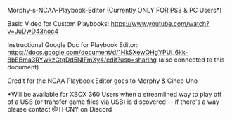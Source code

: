 Morphy-s-NCAA-Playbook-Editor (Currently ONLY FOR PS3 & PC Users*)

Basic Video for Custom Playbooks: https://www.youtube.com/watch?v=JuDwD43noc4

Instructional Google Doc for Playbook Editor: https://docs.google.com/document/d/1HkSXewOHgYPUl_6kk-8bEBma3RYwkzGtqDd5NIFmXy4/edit?usp=sharing (also connected to this document)

Credit for the NCAA Playbook Editor goes to Morphy & Cinco Uno


*Will be available for XBOX 360 Users when a streamlined way to play off of a USB (or transfer game files via USB) is discovered -- if there's a way please contact @TFCNY on Discord

